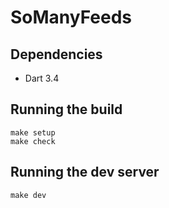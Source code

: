 # SoManyFeeds

## Dependencies

 * Dart 3.4

## Running the build

```
make setup
make check
```

## Running the dev server

```
make dev
```
